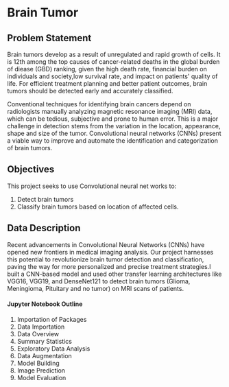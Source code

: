 # Brain Tumor

## Problem Statement 

Brain tumors develop as a result of unregulated and rapid growth of cells. It is 12th among the top causes of cancer-related deaths in the global burden of diease (GBD) ranking, given the high death rate, financial burden on individuals and society,low survival rate, and impact on patients' quality of life. For efficient treatment planning and better patient outcomes, brain tumors should be detected early and accurately classified.

Conventional techniques for identifying brain cancers depend on radiologists manually analyzing magnetic resonance imaging (MRI) data, which can be tedious, subjective and prone to human error. This is a major challenge in detection stems from the variation in the location, appearance, shape and size of the tumor. Convolutional neural networks (CNNs) present a viable way to improve and automate the identification and categorization of brain tumors. 


## Objectives
This project seeks to use Convolutional neural net
works to:
1. Detect brain tumors
2. Classify brain tumors based on location of affected cells.

## Data Description

Recent advancements in Convolutional Neural Networks (CNNs) have opened new frontiers in medical imaging analysis. Our project harnesses this potential to revolutionize brain tumor detection and classification, paving the way for more personalized and precise treatment strategies.I built a CNN-based model and used other transfer learning architectures like VGG16, VGG19, and DenseNet121 to detect brain tumors (Glioma, Meningioma, Pituitary and no tumor) on MRI scans of patients.

#### Jupyter Notebook Outline

1. Importation of Packages
2. Data Importation
3. Data Overview
4. Summary Statistics
5. Exploratory Data Analysis
6. Data Augmentation
7. Model Building
8. Image Prediction
9. Model Evaluation
